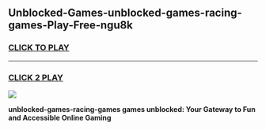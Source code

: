 
## Unblocked-Games-unblocked-games-racing-games-Play-Free-ngu8k
<h3>
<a href="https://premium76.site?title=unblocked-games-racing-games&ref=20A">CLICK TO PLAY</a></h3>
<hr>

<h3>
<a href="https://premium76.site?title=unblocked-games-racing-games&ref=20A">CLICK 2 PLAY</a>
  
</h3>

<a href="https://premium76.site?title=unblocked-games-racing-games&ref=20A"><img src="https://clearcache.store/games.png"></a>


**unblocked-games-racing-games games unblocked: Your Gateway to Fun and Accessible Online Gaming**
